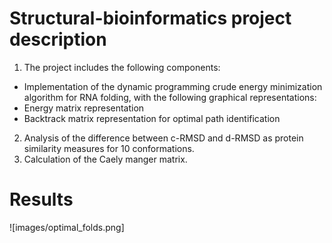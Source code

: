 # Structural-bioinformatics project description

1. The project includes the following components:
- Implementation of the dynamic programming crude energy minimization algorithm for RNA folding, with the following graphical representations:
- Energy matrix representation
- Backtrack matrix representation for optimal path identification
2. Analysis of the difference between c-RMSD and d-RMSD as protein similarity measures for 10 conformations.
3. Calculation of the Caely manger matrix.

# Results
![images/optimal_folds.png]
